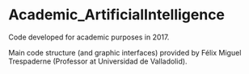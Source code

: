 # Academic_ArtificialIntelligence

Code developed for academic purposes in 2017.

Main code structure (and graphic interfaces) provided by Félix Miguel Trespaderne (Professor at Universidad de Valladolid).
